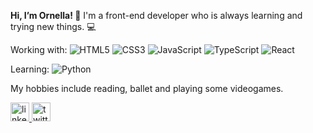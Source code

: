 <b>Hi, I’m Ornella!  :cherry_blossom:</b>
I'm a front-end developer who is always learning and trying new things. :computer:

Working with:
<img alt="HTML5" src="https://img.shields.io/badge/html5%20-%23E34F26.svg?&style=for-the-badge&logo=html5&logoColor=white"/>
<img alt="CSS3" src="https://img.shields.io/badge/css3%20-%231572B6.svg?&style=for-the-badge&logo=css3&logoColor=white"/>
<img alt="JavaScript" src="https://img.shields.io/badge/javascript%20-%23323330.svg?&style=for-the-badge&logo=javascript&logoColor=%23F7DF1E"/>
<img alt="TypeScript" src="https://img.shields.io/badge/typescript%20-%23007ACC.svg?&style=for-the-badge&logo=typescript&logoColor=white"/>
<img alt="React" src="https://img.shields.io/badge/react%20-%2320232a.svg?&style=for-the-badge&logo=react&logoColor=%2361DAFB"/>

Learning:
<img alt="Python" src="https://img.shields.io/badge/python%20-%2314354C.svg?&style=for-the-badge&logo=python&logoColor=white"/>

My hobbies include reading, ballet and playing some videogames.

<a href="https://www.linkedin.com/in/ornella-acerbi/">
  <img font-size="12" alt="linkedin-logo" width="30px" src="https://cdn.jsdelivr.net/npm/simple-icons@v3/icons/linkedin.svg">
</a>
<a href="https://twitter.com/SophieOrne">
  <img alt="twitter-logo" width="30px" src="https://cdn.jsdelivr.net/npm/simple-icons@v3/icons/twitter.svg" />
</a>
